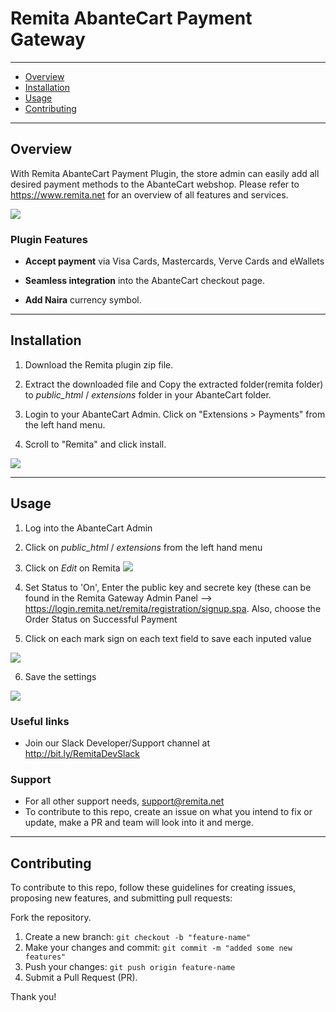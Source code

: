 # Remita AbanteCart Payment Gateway

---
- [Overview](#Overview)
- [Installation](#Installation)
- [Usage](#Usage)
- [Contributing](#Contributing)

---
## Overview

With Remita AbanteCart Payment Plugin, the store admin can easily add all desired payment methods to the AbanteCart webshop. Please refer to https://www.remita.net for an overview of all features and services.

![](payment-image.png) 


### Plugin Features

*   __Accept payment__ via Visa Cards, Mastercards, Verve Cards and eWallets

* 	__Seamless integration__ into the AbanteCart checkout page.
* 	__Add Naira__ currency symbol.

---


## Installation

1. Download the Remita plugin zip file.

2. Extract the downloaded file and Copy the extracted folder(remita folder) to *public_html* / *extensions* folder in your AbanteCart folder.

3. Login to your AbanteCart Admin. Click on "Extensions > Payments" from the left hand menu.

4. Scroll to "Remita" and click install.

![](remita_img2.png) 

---

## Usage

1. Log into the AbanteCart Admin
2. Click on  *public_html* / *extensions* from the left hand menu
3. Click on   *Edit* on Remita
![](remita_img4.png) 

4. Set Status to 'On', Enter the public key and secrete key (these can be found in the Remita Gateway Admin Panel --> https://login.remita.net/remita/registration/signup.spa. Also, choose the Order Status on Successful Payment
5. Click on each mark sign on each text field to save each inputed value

![](remita_img3.png) 

6. Save the settings

![](remita_img5.png) 


### Useful links
* Join our Slack Developer/Support channel at http://bit.ly/RemitaDevSlack
    
### Support
- For all other support needs, support@remita.net
- To contribute to this repo, create an issue on what you intend to fix or update, make a PR and team will look into it and merge.

---

## Contributing
To contribute to this repo, follow these guidelines for creating issues, proposing new features, and submitting pull requests:

Fork the repository.
1. Create a new branch: `git checkout -b "feature-name"`
2. Make your changes and commit: `git commit -m "added some new features"`
3. Push your changes: `git push origin feature-name`
4. Submit a Pull Request (PR).

Thank you!
